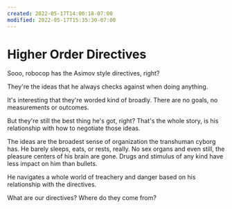 ```yaml
---
created: 2022-05-17T14:00:18-07:00
modified: 2022-05-17T15:35:30-07:00
---
```


# Higher Order Directives

Sooo, robocop has the Asimov style directives, right?

They're the ideas that he always checks against when doing anything.

It's interesting that they're worded kind of broadly. There are no goals, no measurements or outcomes.

But they're still the best thing he's got, right? That's the whole story, is his relationship with how to negotiate those ideas.

The ideas are the broadest sense of organization the transhuman cyborg has. He barely sleeps, eats, or rests, really. No sex organs and even still, the pleasure centers of his brain are gone. Drugs and stimulus of any kind have less impact on him than bullets. 

He navigates a whole world of treachery and danger based on his relationship with the directives.

What are our directives? Where do they come from?
